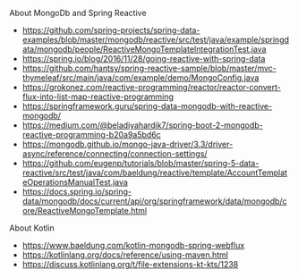 About MongoDb and Spring Reactive
* https://github.com/spring-projects/spring-data-examples/blob/master/mongodb/reactive/src/test/java/example/springdata/mongodb/people/ReactiveMongoTemplateIntegrationTest.java
* https://spring.io/blog/2016/11/28/going-reactive-with-spring-data
* https://github.com/hantsy/spring-reactive-sample/blob/master/mvc-thymeleaf/src/main/java/com/example/demo/MongoConfig.java
* https://grokonez.com/reactive-programming/reactor/reactor-convert-flux-into-list-map-reactive-programming
* https://springframework.guru/spring-data-mongodb-with-reactive-mongodb/
* https://medium.com/@beladiyahardik7/spring-boot-2-mongodb-reactive-programming-b20a9a5bd6c
* https://mongodb.github.io/mongo-java-driver/3.3/driver-async/reference/connecting/connection-settings/
* https://github.com/eugenp/tutorials/blob/master/spring-5-data-reactive/src/test/java/com/baeldung/reactive/template/AccountTemplateOperationsManualTest.java
* https://docs.spring.io/spring-data/mongodb/docs/current/api/org/springframework/data/mongodb/core/ReactiveMongoTemplate.html


About Kotlin
* https://www.baeldung.com/kotlin-mongodb-spring-webflux
* https://kotlinlang.org/docs/reference/using-maven.html
* https://discuss.kotlinlang.org/t/file-extensions-kt-kts/1238
